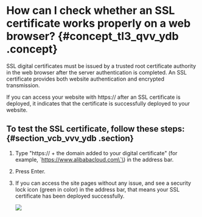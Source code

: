 # How can I check whether an SSL certificate works properly on a web browser? {#concept_tl3_qvv_ydb .concept}

SSL digital certificates must be issued by a trusted root certificate authority in the web browser after the server authentication is completed. An SSL certificate provides both website authentication and encrypted transmission.

If you can access your website with https:// after an SSL certificate is deployed, it indicates that the certificate is successfully deployed to your website.

## To test the SSL certificate, follow these steps: {#section_vcb_vvv_ydb .section}

1.  Type "https:// + the domain added to your digital certificate" \(for example, \`https://www.alibabacloud.com\`\) in the address bar.
2.  Press Enter.
3.  If you can access the site pages without any issue, and see a security lock icon \(green in color\) in the address bar, that means your SSL certificate has been deployed successfully.

    ![](http://static-aliyun-doc.oss-cn-hangzhou.aliyuncs.com/assets/img/13607/4283_en-US.png)


